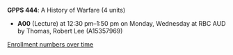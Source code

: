 **GPPS 444**: A History of Warfare (4 units)

- **A00** (Lecture) at 12:30 pm–1:50 pm on Monday, Wednesday at RBC AUD by Thomas, Robert Lee (A15357969)

[Enrollment numbers over time](./GPPS444.tsv)
